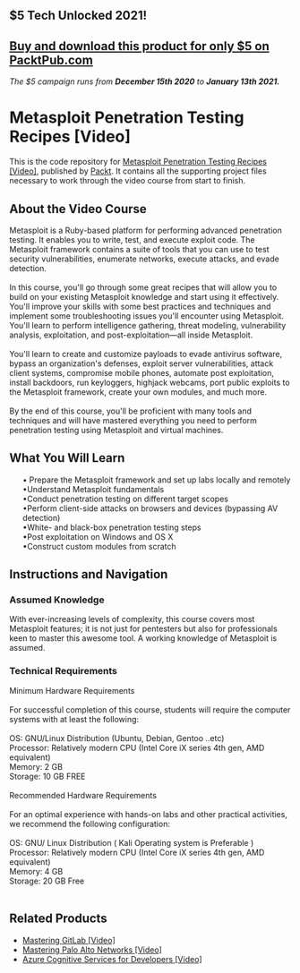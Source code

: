 ## $5 Tech Unlocked 2021!
[Buy and download this product for only $5 on PacktPub.com](https://www.packtpub.com/)
-----
*The $5 campaign         runs from __December 15th 2020__ to __January 13th 2021.__*

# Metasploit Penetration Testing Recipes [Video]
This is the code repository for [Metasploit Penetration Testing Recipes [Video]]( https://www.packtpub.com/security/metasploit-penetration-testing-recipes-video), published by [Packt](https://www.packtpub.com/?utm_source=github). It contains all the supporting project files necessary to work through the video course from start to finish.
## About the Video Course
	
Metasploit is a Ruby-based platform for performing advanced penetration testing. It enables you to write, test, and execute exploit code. The Metasploit framework contains a suite of tools that you can use to test security vulnerabilities, enumerate networks, execute attacks, and evade detection.<br/><br/>
In this course, you'll go through some great recipes that will allow you to build on your existing Metasploit knowledge and start using it effectively. You'll improve your skills with some best practices and techniques and implement some troubleshooting issues you'll encounter using Metasploit. You'll learn to perform intelligence gathering, threat modeling, vulnerability analysis, exploitation, and post-exploitation―all inside Metasploit.<br/><br/>
You'll learn to create and customize payloads to evade antivirus software, bypass an organization's defenses, exploit server vulnerabilities, attack client systems, compromise mobile phones, automate post exploitation, install backdoors, run keyloggers, highjack webcams, port public exploits to the Metasploit framework, create your own modules, and much more.<br/><br/>
By the end of this course, you'll be proficient with many tools and techniques and will have mastered everything you need to perform penetration testing using Metasploit and virtual machines.
<H2>What You Will Learn</H2>
<DIV class>

<UL>
• Prepare the Metasploit framework and set up labs locally and remotely<br/>
•Understand Metasploit fundamentals<br/>
•Conduct penetration testing on different target scopes<br/>
•Perform client-side attacks on browsers and devices (bypassing AV detection) <br/>
•White- and black-box penetration testing steps<br/>
•Post exploitation on Windows and OS X<br/>
•Construct custom modules from scratch<br/>
</LI></UL></DIV>

## Instructions and Navigation
### Assumed Knowledge
With ever-increasing levels of complexity, this course covers most Metasploit features; it is not just for pentesters but also for professionals keen to master this awesome tool.
A working knowledge of Metasploit is assumed.
### Technical Requirements <br/>
Minimum Hardware Requirements<br/><br/>
For successful completion of this course, students will require the computer systems with at least the following: <br/><br/>
OS: GNU/Linux Distribution (Ubuntu, Debian, Gentoo ..etc) <br/>
Processor: Relatively modern CPU (Intel Core iX series 4th gen,  AMD equivalent) <br/>
Memory: 2 GB <br/>
Storage: 10 GB FREE <br/><br/>
Recommended Hardware Requirements<br/><br/>
For an optimal experience with hands-on labs and other practical activities, we recommend the following configuration: <br/><br/>
OS: GNU/ Linux Distribution ( Kali Operating system is Preferable ) <br/>
Processor: Relatively modern CPU (Intel Core iX series 4th gen,  AMD equivalent) <br/>
Memory: 4 GB<br/>
Storage: 20 GB Free<br/><br/>

## Related Products
* [Mastering GitLab [Video]](https://www.packtpub.com/networking-and-servers/mastering-gitlab-video?utm_source=github&utm_medium=repository&utm_campaign=9781789537642)
* [Mastering Palo Alto Networks [Video]](https://www.packtpub.com/networking-and-servers/mastering-palo-alto-networks-video)
* [Azure Cognitive Services for Developers [Video]](https://www.packtpub.com/application-development/azure-cognitive-services-developers-video)

